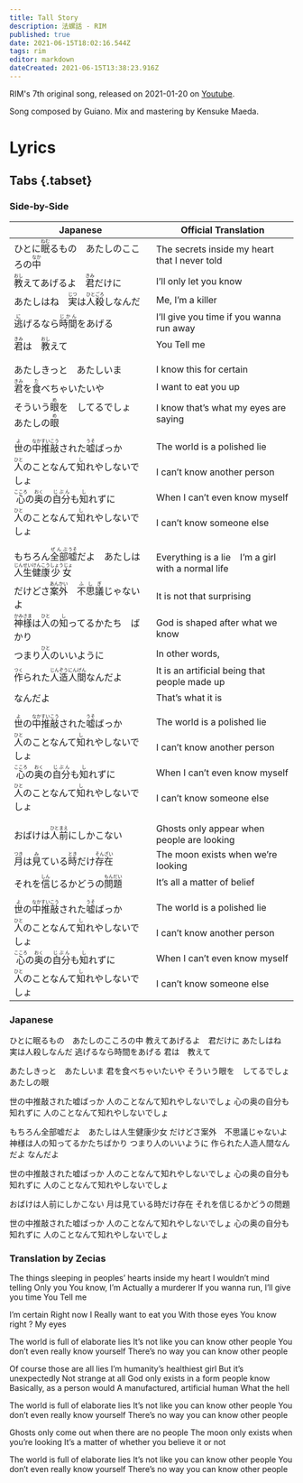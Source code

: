 ```yaml
---
title: Tall Story
description: 法螺話 - RIM
published: true
date: 2021-06-15T18:02:16.544Z
tags: rim
editor: markdown
dateCreated: 2021-06-15T13:38:23.916Z
---
```


RIM's 7th original song, released on 2021-01-20 on [Youtube](https://www.youtube.com/watch?v=EAW1zjldjO4).

Song composed by Guiano. Mix and mastering by Kensuke Maeda.

# Lyrics

## Tabs {.tabset}

### Side-by-Side
|Japanese|Official Translation|
|--------|--------------------|
|ひとに<ruby>眠<rt>ねむ</rt></ruby>るもの　あたしのこころの<ruby>中<rt>なか</rt></ruby>|The secrets inside my heart that I never told|
|<ruby>教<rt>おし</rt></ruby>えてあげるよ　<ruby>君<rt>きみ</rt></ruby>だけに|I’ll only let you know|
|あたしはね　<ruby>実<rt>じつ</rt></ruby>は<ruby>人殺<rt>ひとごろ</rt></ruby>しなんだ|Me, I’m a killer|
|<ruby>逃<rt>に</rt></ruby>げるなら<ruby>時間<rt>じかん</rt></ruby>をあげる|I’ll give you time if you wanna run away|
|<ruby>君<rt>きみ</rt></ruby>は　<ruby>教<rt>おし</rt></ruby>えて|You Tell me|
| | |
| | |
|あたしきっと　あたしいま|I know this for certain|
|<ruby>君<rt>きみ</rt></ruby>を<ruby>食<rt>た</rt></ruby>べちゃいたいや|I want to eat you up|
|そういう<ruby>眼<rt>め</rt></ruby>を　してるでしょ　あたしの<ruby>眼<rt>め</rt></ruby>|I know that’s what my eyes are saying|
| | |
| | |
|<ruby>世<rt>よ</rt></ruby>の<ruby>中<rt>なか</rt>推敲<rt>すいこう</rt></ruby>された<ruby>嘘<rt>うそ</rt></ruby>ばっか|The world is a polished lie|
|<ruby>人<rt>ひと</rt></ruby>のことなんて<ruby>知<rt>し</rt></ruby>れやしないでしょ|I can’t know another person|
|<ruby>心<rt>こころ</rt></ruby>の<ruby>奥<rt>おく</rt></ruby>の<ruby>自分<rt>じぶん</rt></ruby>も<ruby>知<rt>し</rt></ruby>れずに|When I can’t even know myself|
|<ruby>人<rt>ひと</rt></ruby>のことなんて<ruby>知<rt>し</rt></ruby>れやしないでしょ|I can’t know someone else|
| | |
| | |
|もちろん<ruby>全部<rt>ぜんぶ</rt>嘘<rt>うそ</rt></ruby>だよ　あたしは<ruby>人生<rt>じんせい</rt>健康<rt>けんこう</rt>少女<rt>しょうじょ</rt></ruby>|Everything is a lie &ensp; I’m a girl with a normal life|
|だけどさ<ruby>案外<rt>あんかい</rt></ruby>　<ruby>不思議<rt>ふしぎ</rt></ruby>じゃないよ|It is not that surprising|
|<ruby>神様<rt>かみさま</rt></ruby>は<ruby>人<rt>ひと</rt></ruby>の<ruby>知<rt>し</rt></ruby>ってるかたち　ばかり|God is shaped after what we know|
|つまり<ruby>人<rt>ひと</rt></ruby>のいいように|In other words,|
|<ruby>作<rt>つく</rt></ruby>られた<ruby>人造<rt>じんぞう</rt>人間<rt>にんげん</rt></ruby>なんだよ|It is an artificial being that people made up|
|なんだよ|That’s what it is|
| | |
| | |
|<ruby>世<rt>よ</rt></ruby>の<ruby>中<rt>なか</rt>推敲<rt>すいこう</rt></ruby>された<ruby>嘘<rt>うそ</rt></ruby>ばっか|The world is a polished lie|
|<ruby>人<rt>ひと</rt></ruby>のことなんて<ruby>知<rt>し</rt></ruby>れやしないでしょ|I can’t know another person|
|<ruby>心<rt>こころ</rt></ruby>の<ruby>奥<rt>おく</rt></ruby>の<ruby>自分<rt>じぶん</rt></ruby>も<ruby>知<rt>し</rt></ruby>れずに|When I can’t even know myself|
|<ruby>人<rt>ひと</rt></ruby>のことなんて<ruby>知<rt>し</rt></ruby>れやしないでしょ|I can’t know someone else|
| | |
| | |
|おばけは<ruby>人前<rt>ひとまえ</rt></ruby>にしかこない|Ghosts only appear when people are looking|
|<ruby>月<rt>つき</rt></ruby>は<ruby>見<rt>み</rt></ruby>ている<ruby>時<rt>とき</rt></ruby>だけ<ruby>存在<rt>そんざい</rt></ruby>|The moon exists when we’re looking|
|それを<ruby>信<rt>しん</rt></ruby>じるかどうの<ruby>問題<rt>もんだい</rt></ruby>|It’s all a matter of belief|
| | |
| | |
|<ruby>世<rt>よ</rt></ruby>の<ruby>中<rt>なか</rt>推敲<rt>すいこう</rt></ruby>された<ruby>嘘<rt>うそ</rt></ruby>ばっか|The world is a polished lie|
|<ruby>人<rt>ひと</rt></ruby>のことなんて<ruby>知<rt>し</rt></ruby>れやしないでしょ|I can’t know another person|
|<ruby>心<rt>こころ</rt></ruby>の<ruby>奥<rt>おく</rt></ruby>の<ruby>自分<rt>じぶん</rt></ruby>も<ruby>知<rt>し</rt></ruby>れずに|When I can’t even know myself|
|<ruby>人<rt>ひと</rt></ruby>のことなんて<ruby>知<rt>し</rt></ruby>れやしないでしょ|I can’t know someone else|

### Japanese

ひとに眠るもの　あたしのこころの中
教えてあげるよ　君だけに
あたしはね　実は人殺しなんだ
逃げるなら時間をあげる
君は　教えて

あたしきっと　あたしいま
君を食べちゃいたいや
そういう眼を　してるでしょ　あたしの眼

世の中推敲された嘘ばっか
人のことなんて知れやしないでしょ
心の奥の自分も知れずに
人のことなんて知れやしないでしょ

もちろん全部嘘だよ　あたしは人生健康少女
だけどさ案外　不思議じゃないよ
神様は人の知ってるかたちばかり
つまり人のいいように
作られた人造人間なんだよ
なんだよ

世の中推敲された嘘ばっか
人のことなんて知れやしないでしょ
心の奥の自分も知れずに
人のことなんて知れやしないでしょ

おばけは人前にしかこない
月は見ている時だけ存在
それを信じるかどうの問題

世の中推敲された嘘ばっか
人のことなんて知れやしないでしょ
心の奥の自分も知れずに
人のことなんて知れやしないでしょ

### Translation by Zecias

The things sleeping in peoples’ hearts    inside my heart
I wouldn’t mind telling        Only you
You know, I’m        Actually a murderer
If you wanna run, I’ll give you time
You    Tell me

I’m certain    Right now I
Really want to eat you
With those eyes    You know right    ?    My eyes

The world is full of elaborate lies
It’s not like you can know other people
You don’t even really know yourself
There’s no way you can know other people

Of course those are all lies        I’m humanity’s healthiest girl
But it’s unexpectedly        Not strange at all
God only exists in a form people know
Basically, as a person would
A manufactured, artificial human
What the hell

The world is full of elaborate lies
It’s not like you can know other people
You don’t even really know yourself
There’s no way you can know other people

Ghosts only come out when there are no people
The moon only exists when you’re looking
It’s a matter of whether you believe it or not

The world is full of elaborate lies
It’s not like you can know other people
You don’t even really know yourself
There’s no way you can know other people
